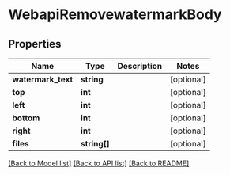 # WebapiRemovewatermarkBody

## Properties
Name | Type | Description | Notes
------------ | ------------- | ------------- | -------------
**watermark_text** | **string** |  | [optional] 
**top** | **int** |  | [optional] 
**left** | **int** |  | [optional] 
**bottom** | **int** |  | [optional] 
**right** | **int** |  | [optional] 
**files** | **string[]** |  | [optional] 

[[Back to Model list]](../../README.md#documentation-for-models) [[Back to API list]](../../README.md#documentation-for-api-endpoints) [[Back to README]](../../README.md)

